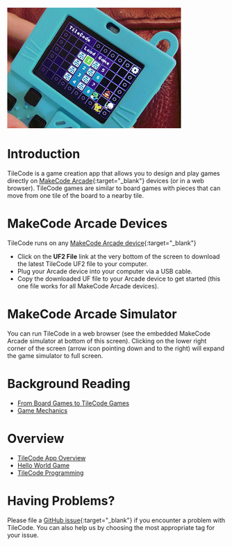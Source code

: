 ![TileCode](pics/meowbit.gif)

# Introduction

TileCode is a game creation app that allows you to design and play games directly 
on [MakeCode Arcade](https://arcade.makecode.com){:target="_blank"} devices (or in a web browser). 
TileCode games are similar to board games with pieces that can move from one tile of the board to a nearby tile. 

# MakeCode Arcade Devices

TileCode runs on any [MakeCode Arcade device](https://arcade.makecode.com/hardware){:target="_blank"} 
- Click on the **UF2 File** link at the very bottom of the screen to download the latest TileCode
UF2 file to your computer. 
- Plug your Arcade device into your computer via a USB cable.
- Copy the downloaded UF file to your Arcade device to get started (this one file works for all MakeCode Arcade devices).

# MakeCode Arcade Simulator

You can run TileCode in a web browser (see the embedded MakeCode Arcade simulator at bottom of this screen).
Clicking on the lower right corner of the screen (arrow icon pointing down and to the right) 
will expand the game simulator to full screen. 

# Background Reading

* [From Board Games to TileCode Games](board)
* [Game Mechanics](mechanics)

# Overview

* [TileCode App Overview](tilecodeapp)
* [Hello World Game](helloworld)
* [TileCode Programming](language)

# Having Problems?

Please file a [GitHub issue](https://github.com/microsoft/tilecode/issues){:target="_blank"} if you encounter 
a problem with TileCode. You can also help us by choosing the most appropriate tag for your issue. 
